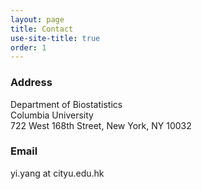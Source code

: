 ```yaml
---
layout: page
title: Contact
use-site-title: true
order: 1
---
```


### Address

Department of Biostatistics\
Columbia University\
722 West 168th Street, New York, NY 10032

### Email

yi.yang at cityu.edu.hk
